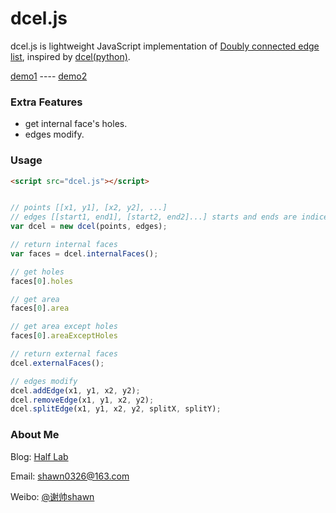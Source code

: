 dcel.js
=======================

dcel.js is lightweight JavaScript implementation of [Doubly connected edge list](https://en.wikipedia.org/wiki/Doubly_connected_edge_list), inspired by [dcel(python)](https://github.com/anglyan/dcel).

[demo1](https://shawn0326.github.io/dcel.js/examples/test1.html) ----
[demo2](https://shawn0326.github.io/dcel.js/examples/test2.html)

### Extra Features ###

* get internal face's holes.
* edges modify.

### Usage ###

````html
<script src="dcel.js"></script>
````

````javascript

// points [[x1, y1], [x2, y2], ...]
// edges [[start1, end1], [start2, end2]...] starts and ends are indices of points
var dcel = new dcel(points, edges);

// return internal faces
var faces = dcel.internalFaces();

// get holes
faces[0].holes

// get area
faces[0].area

// get area except holes
faces[0].areaExceptHoles

// return external faces
dcel.externalFaces();

// edges modify
dcel.addEdge(x1, y1, x2, y2);
dcel.removeEdge(x1, y1, x2, y2);
dcel.splitEdge(x1, y1, x2, y2, splitX, splitY);

````

### About Me ###

Blog: [Half Lab](http://www.halflab.me)

Email: shawn0326@163.com

Weibo: [@谢帅shawn](http://weibo.com/shawn0326)
